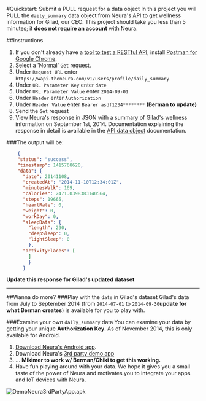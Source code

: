 
#Quickstart: Submit a PULL request for a data object
In this project you will PULL the `daily_summary` data object from Neura's API to get wellness information for Gilad, our CEO.  This project should take you less than 5 minutes; it **does not require an account** with Neura.

##Instructions
  1.  If you don't already have a [tool to test a RESTful API](http://stackoverflow.com/questions/13965959/what-tools-can-i-use-to-test-restful-api), install [Postman for Google Chrome](http://www.getpostman.com/).
  2. Select a 'Normal' `Get` request.
  3. Under `Request URL` enter `https://wapi.theneura.com/v1/users/profile/daily_summary`  
  4. Under `URL Parameter Key` enter `date`
  5. Under `URL Parameter Value` enter `2014-09-01`
  6. Under `Header` enter `Authorization`
  7. Under  `Header Value` enter `Bearer asdf1234********` **(Berman to update)**
  8. Send the `Get` request
  9. View Neura's response in JSON with a summary of Gilad's wellness information on September 1st, 2014.  Documentation explaining the response in detail is available in the [API data object](https://github.com/mikimer/Neura_documentation/blob/master/text/endpoints.md) documentation. 

###The output will be:
```json
    {
    "status": "success",
    "timestamp": 1415768620,
    "data": {
      "date": 20141108,
      "createdAt": "2014-11-10T12:34:01Z",
      "minutesWalk": 169,
      "calories": 2471.0398383140564,
      "steps": 19665,
      "heartRate": 0,
      "weight": 0,
      "workDay": 0,
      "sleepData": {
        "length": 290,
        "deepSleep": 0,
        "lightSleep": 0
        },
      "activityPlaces": [ 
        ]
        }
      }
```
**Update this response for Gilad's updated dataset**

-----

##Wanna do more? 
###Play with the `date` in Gilad's dataset 
Gilad's data from July to September 2014 (from `2014-07-01` to `2014-09-30`**update for what Berman creates**) is available for you to play with. 

###Examine your own `daily_summary` data
You can examine your data by getting your unique **Authorization Key**.  As of November 2014, this is only available for Android.  

  1. [Download Neura's Android app](https://play.google.com/store/apps/details?id=com.neura.weave&hl=en). 
  2. Download Neura's [3rd party demo app](https://github.com/mikimer/Neura_documentation/blob/master/resources/DemoNeura3rdPartyApp.apk)
  3. ... **Mikimer to work w/ Berman/Chiki to get this working.**
  4. Have fun playing around with your data. We hope it gives you a small taste of the power of Neura and motivates you to integrate your apps and IoT devices with Neura.

![DemoNeura3rdPartyApp.apk](https://github.com/mikimer/Neura_documentation/blob/master/resources/Screenshot_DemoNeura3rdPartyApp.png)
